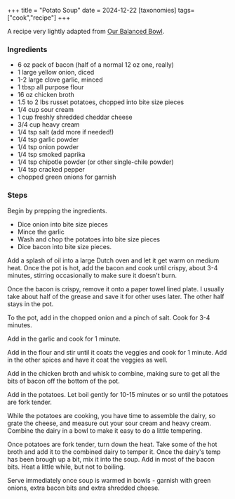 +++
title = "Potato Soup"
date = 2024-12-22
[taxonomies]
tags=["cook","recipe"]
+++

A recipe very lightly adapted from [Our Balanced Bowl](https://ourbalancedbowl.com/wprm_print/loaded-baked-potato-chowder).

### Ingredients
 * 6 oz pack of bacon (half of a normal 12 oz one, really)
 * 1 large yellow onion, diced
 * 1-2 large clove garlic, minced
 * 1 tbsp all purpose flour
 * 16 oz chicken broth
 * 1.5 to 2 lbs russet potatoes, chopped into bite size pieces
 * 1/4 cup sour cream
 * 1 cup freshly shredded cheddar cheese
 * 3/4 cup heavy cream
 * 1/4 tsp salt (add more if needed!)
 * 1/4 tsp garlic powder
 * 1/4 tsp onion powder
 * 1/4 tsp smoked paprika
 * 1/4 tsp chipotle powder (or other single-chile powder)
 * 1/4 tsp cracked pepper
 * chopped green onions for garnish

### Steps
Begin by prepping the ingredients. 
 * Dice onion into bite size pieces
 * Mince the garlic
 * Wash and chop the potatoes into bite size pieces
 * Dice bacon into bite size pieces.

Add a splash of oil into a large Dutch oven and let it get warm on medium heat. Once the pot is hot, add the bacon and cook until crispy, about 3-4 minutes, stirring occasionally to make sure it doesn't burn.

Once the bacon is crispy, remove it onto a paper towel lined plate. I usually take about half of the grease and save it for other uses later. The other half stays in the pot.

To the pot, add in the chopped onion and a pinch of salt. Cook for 3-4 minutes.

Add in the garlic and cook for 1 minute.

Add in the flour and stir until it coats the veggies and cook for 1 minute. Add in the other spices and have it coat the veggies as well.

Add in the chicken broth and whisk to combine, making sure to get all the bits of bacon off the bottom of the pot.

Add in the potatoes. Let boil gently for 10-15 minutes or so until the potatoes are fork tender.

While the potatoes are cooking, you have time to assemble the dairy, so grate the cheese, and measure out your sour cream and heavy cream. Combine the dairy in a bowl to make it easy to do a little tempering.

Once potatoes are fork tender, turn down the heat. Take some of the hot broth and add it to the combined dairy to temper it. Once the dairy's temp has been brough up a bit, mix it into the soup. Add in most of the bacon bits. Heat a little while, but not to boiling.

Serve immediately once soup is warmed in bowls - garnish with green onions, extra bacon bits and extra shredded cheese.